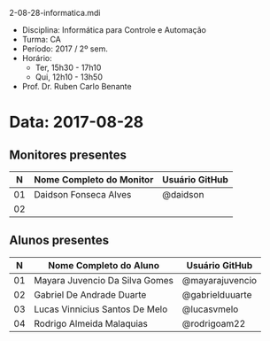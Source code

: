 2-08-28-informatica.mdi

* Disciplina: Informática para Controle e Automação
* Turma: CA
* Período: 2017 / 2º sem.
* Horário:
    - Ter, 15h30 - 17h10
    - Qui, 12h10 - 13h50
* Prof. Dr. Ruben Carlo Benante

# Data: 2017-08-28

## Monitores presentes

 N | Nome Completo do Monitor                   | Usuário GitHub       |
---|--------------------------------------------|----------------------|
01 | Daidson Fonseca Alves                      | @daidson             |
02 |                                            |                      |


## Alunos presentes

 N | Nome Completo do Aluno                     | Usuário GitHub       |
---|--------------------------------------------|----------------------|
01 | Mayara Juvencio Da Silva Gomes             | @mayarajuvencio      |
02 | Gabriel De Andrade Duarte                  | @gabrielduuarte      |
03 | Lucas Vinnicius Santos De Melo             | @lucasvmelo          |
04 | Rodrigo Almeida Malaquias                  | @rodrigoam22         |
